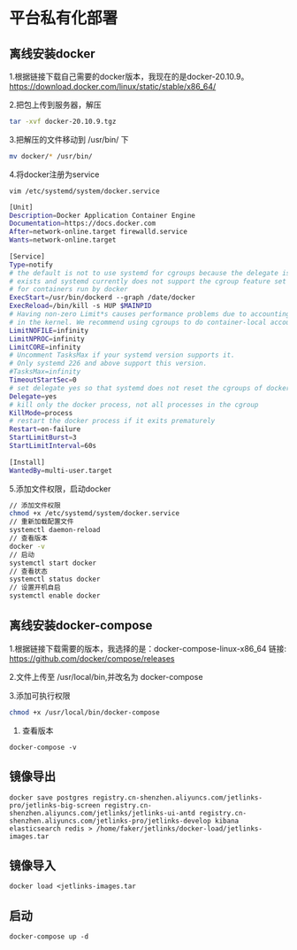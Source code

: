 # 平台私有化部署

## 离线安装docker

1.根据链接下载自己需要的docker版本，我现在的是docker-20.10.9。
https://download.docker.com/linux/static/stable/x86_64/

2.把包上传到服务器，解压

```sh
tar -xvf docker-20.10.9.tgz
```

3.把解压的文件移动到 /usr/bin/ 下

```sh
mv docker/* /usr/bin/
```

4.将docker注册为service

```sh
vim /etc/systemd/system/docker.service

[Unit]
Description=Docker Application Container Engine
Documentation=https://docs.docker.com
After=network-online.target firewalld.service
Wants=network-online.target
  
[Service]
Type=notify
# the default is not to use systemd for cgroups because the delegate issues still
# exists and systemd currently does not support the cgroup feature set required
# for containers run by docker
ExecStart=/usr/bin/dockerd --graph /date/docker
ExecReload=/bin/kill -s HUP $MAINPID
# Having non-zero Limit*s causes performance problems due to accounting overhead
# in the kernel. We recommend using cgroups to do container-local accounting.
LimitNOFILE=infinity
LimitNPROC=infinity
LimitCORE=infinity
# Uncomment TasksMax if your systemd version supports it.
# Only systemd 226 and above support this version.
#TasksMax=infinity
TimeoutStartSec=0
# set delegate yes so that systemd does not reset the cgroups of docker containers
Delegate=yes
# kill only the docker process, not all processes in the cgroup
KillMode=process
# restart the docker process if it exits prematurely
Restart=on-failure
StartLimitBurst=3
StartLimitInterval=60s
  
[Install]
WantedBy=multi-user.target
```

5.添加文件权限，启动docker

```sh
// 添加文件权限
chmod +x /etc/systemd/system/docker.service
// 重新加载配置文件
systemctl daemon-reload
// 查看版本
docker -v
// 启动
systemctl start docker
// 查看状态
systemctl status docker
// 设置开机自启
systemctl enable docker
```

## 离线安装docker-compose

1.根据链接下载需要的版本，我选择的是：docker-compose-linux-x86_64
链接: https://github.com/docker/compose/releases

2.文件上传至 /usr/local/bin,并改名为 docker-compose

3.添加可执行权限

```sh
chmod +x /usr/local/bin/docker-compose
```

1. 查看版本

```shell
docker-compose -v
```

## 镜像导出

```shell
docker save postgres registry.cn-shenzhen.aliyuncs.com/jetlinks-pro/jetlinks-big-screen registry.cn-shenzhen.aliyuncs.com/jetlinks/jetlinks-ui-antd registry.cn-shenzhen.aliyuncs.com/jetlinks-pro/jetlinks-develop kibana elasticsearch redis > /home/faker/jetlinks/docker-load/jetlinks-images.tar
```

## 镜像导入

```shell
docker load <jetlinks-images.tar 
```

## 启动

```shell
docker-compose up -d
```